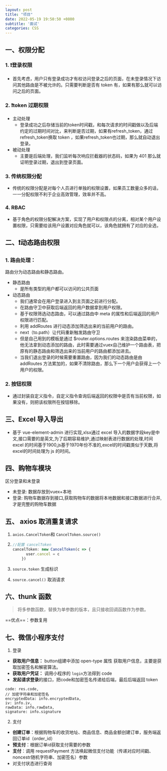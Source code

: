 ```yaml
---
layout: post
title: "项目"
date: 2022-05-19 19:50:50 +0800
subtitle: '面试'
categories: CSS
---
```

## 一、权限分配

### 1. ❗登录权限 

+ 首先考虑，用户只有登录成功才有权访问登录之后的页面，在未登录情况下访问其他路由是不被允许的。只需要判断是否有 token 有，如果有那么就可以访问之后的页面。

### 2. ❗token 过期权限

+ 主动处理
  + 登录成功之后存储当前的token时间戳，和每次请求的时间戳做以及后端约定的过期时间对比，来判断是否过期，如果有refresh_token，通过refresh_token换取 token ，如果refresh_token也过期，那么就自动退出登录。
+ 被动处理
  + 主要是后端处理，我们监听每次响应拦截器的状态码，如果为 401 那么就证明登录过期，退出到登录页面。

### 3. 传统权限分配

+ 传统的权限分配是对每个人员进行单独的权限设置，如果员工数量众多的话，一一分配权限不利于企业高效管理，效率并不高。

### 4. RBAC

+ 基于角色的权限分配解决方案，实现了用户和权限点的分离，相对某个用户设置权限，只需要给该用户设置对应角色就可以，该角色就拥有了对应的全选，

## 二、❗动态路由权限

### 1. 路由处理：

路由分为动态路由和静态路由。

+ 静态路由
  + 是所有类型的用户都可以访问的公共页面
+ 动态路由
  + 我们通常会在用户登录进入到主页面之前进行分配。
  + 在路由守卫中获取后端返回的用户数据拿到用户权限。
  + 基于权限筛选动态路由，可以通过路由中 meta 的属性和后端返回的用户权限进行匹配。
  + 利用 addRoutes 进行动态添加筛选出来的当前用户的路由。
  + next（to.path）让代码重新触发路由守卫
  + 但是自己用到的模板是通过 $router.options.routes 来渲染路由菜单的，他无法拿到动态添加的路由，此时需要通过vuex自己维护一个路由表，把原有的静态路由和筛选出来的当前用户的路由都添加进去。
  + 当我们退出登录的时候需要重置路由，因为我们的动态路由是由 addRoutes 方法累加的，如果不清除路由，那么下一个用户会获得上一个用户的权限。


### 2. 按钮权限

+ 通过封装自定义指令，自定义指令查询后端返回的权限中是否有当前权限，如果没有，则把该权限所在按钮移除。


## 三、Excel 导入导出

+ 基于 vue-element-admin 进行实现,xlsx通过 excel 导入的数据字段key是中文,接口需要的是英文,为了后期容易维护,通过映射表进行数据的处理,时间 excel 的时间基于1900,js基于1970年份不准的,excel的时间戳类似于天数,将excel的时间处理为 js 的时间。

## 四、购物车模块

区分登录和未登录

+ 未登录: 数据存放到vuex+本地
+ 登录: 购物车数据存到接口,获取购物车的数据将本地数据和接口数据进行合并,才是完整的购物车数据

## 五、 axios 取消重复请求

1. `axios.CancelToken`和 `CancelToken.source()` 

2. ```js
   //配置 cancelToken
   cancelToken: new CancelToken(c => {
         user.cancel = c
       })
   ```

3. `source.token` 生成标识

3. `source.cancel()` 取消请求 

## 六、thunk 函数

> 将多参数函数，替换为单参数的版本，且只接收回调函数作为参数。

==优点==：参数复用

## 七、微信小程序支付

1. 登录

+ **获取用户信息：** button组建中添加 open-type 属性 获取用户信息，主要是获取加密签名和解密算法。
+ **获取用户凭证：**  调用小程序的 `login`方法得到 code
+ **发起请求登录**的接口，把code和加密签名传递给后端，最后后端返回 token

```
code: res.code,
// 加密字符串和加密签名
encryptedData: info.encryptedData,
iv: info.iv,
rawData: info.rawData,
signature: info.signature
```

2. 支付

+ **创建订单**：根据购物车的收货地址、商品信息、商品金额创建订单，服务端返回订单id（order_id）
+ **预支付**：根据订单id获取支付需要的参数
+ **支付**：调用 requestPayment 方法唤起微信支付功能（传递对应时间戳、noncestr随机字符串、加密签名）参数
+ 对支付状态进行查询



